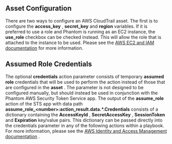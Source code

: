 [comment]: # " File: README.md"
[comment]: # "  Copyright (c) 2018-2021 Splunk Inc."
[comment]: # ""
[comment]: # "  SPLUNK CONFIDENTIAL - Use or disclosure of this material in whole or in part"
[comment]: # "  without a valid written license from Splunk Inc. is PROHIBITED."
[comment]: # ""
## Asset Configuration

There are two ways to configure an AWS CloudTrail asset. The first is to configure the
**access_key** , **secret_key** and **region** variables. If it is preferred to use a role and
Phantom is running as an EC2 instance, the **use_role** checkbox can be checked instead. This will
allow the role that is attached to the instance to be used. Please see the [AWS EC2 and IAM
documentation](https://docs.aws.amazon.com/AWSEC2/latest/UserGuide/iam-roles-for-amazon-ec2.html)
for more information.

## Assumed Role Credentials

The optional **credentials** action parameter consists of temporary **assumed role** credentials
that will be used to perform the action instead of those that are configured in the **asset** . The
parameter is not designed to be configured manually, but should instead be used in conjunction with
the Phantom AWS Security Token Service app. The output of the **assume_role** action of the STS app
with data path **assume_role\_\<number>:action_result.data.\*.Credentials** consists of a dictionary
containing the **AccessKeyId** , **SecretAccessKey** , **SessionToken** and **Expiration** key/value
pairs. This dictionary can be passed directly into the credentials parameter in any of the following
actions within a playbook. For more information, please see the [AWS Identity and Access Management
documentation](https://docs.aws.amazon.com/iam/index.html) .
